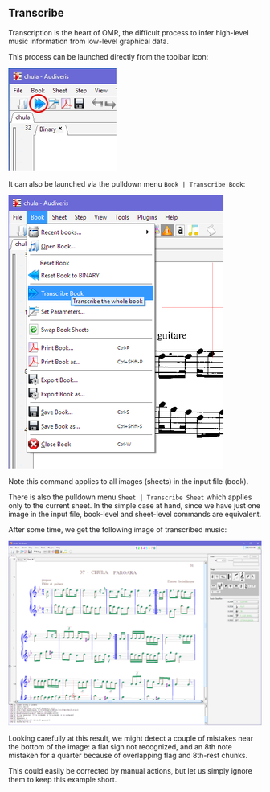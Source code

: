 ---
---
## Transcribe

Transcription is the heart of OMR, the difficult process to infer high-level music information
from low-level graphical data.

This process can be launched directly from the toolbar icon:

![](../assets/transcribe_button.png)

It can also be launched via the pulldown menu `Book | Transcribe Book`:

![](../assets/transcribe.png)

Note this command applies to all images (sheets) in the input file (book).

There is also the pulldown menu `Sheet | Transcribe Sheet` which applies only to the current sheet.
In the simple case at hand, since we have just one image in the input file, book-level and
sheet-level commands are equivalent.

After some time, we get the following image of transcribed music:

![](../assets/chula_transcribed.png)

Looking carefully at this result, we might detect a couple of mistakes near the bottom of the image:
a flat sign not recognized, and an 8th note mistaken for a quarter because of overlapping flag
and 8th-rest chunks.

This could easily be corrected by manual actions, but let us simply ignore them to keep this
example short.
